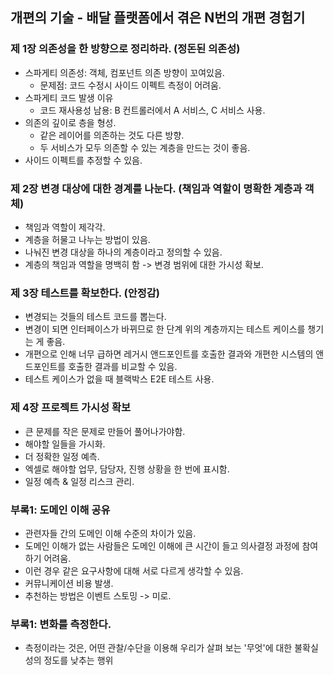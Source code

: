 ## 개편의 기술 - 배달 플랫폼에서 겪은 N번의 개편 경험기
### 제 1장 의존성을 한 방향으로 정리하라. (정돈된 의존성)
- 스파게티 의존성: 객체, 컴포넌트 의존 방향이 꼬여있음.
  - 문제점: 코드 수정시 사이드 이펙트 측정이 어려움.
- 스파게티 코드 발생 이유
  - 코드 재사용성 남용: B 컨트롤러에서 A 서비스, C 서비스 사용.
- 의존의 깊이로 층을 형성.
  - 같은 레이어를 의존하는 것도 다른 방향.
  - 두 서비스가 모두 의존할 수 있는 계층을 만드는 것이 좋음.
- 사이드 이펙트를 추정할 수 있음.

### 제 2장 변경 대상에 대한 경계를 나눈다. (책임과 역할이 명확한 계층과 객체)
- 책임과 역할이 제각각.
- 계층을 허물고 나누는 방법이 있음.
- 나눠진 변경 대상을 하나의 계층이라고 정의할 수 있음.
- 계층의 책임과 역할을 명백히 함 -> 변경 범위에 대한 가시성 확보.
  
### 제 3장 테스트를 확보한다. (안정감)
- 변경되는 것들의 테스트 코드를 뽑는다.
- 변경이 되면 인터페이스가 바뀌므로 한 단계 위의 계층까지는 테스트 케이스를 챙기는 게 좋음.
- 개편으로 인해 너무 급하면 레거시 앤드포인트를 호출한 결과와 개편한 시스템의 앤드포인트를 호출한 결과를 비교할 수 있음.
- 테스트 케이스가 없을 때 블랙박스 E2E 테스트 사용.

### 제 4장 프로젝트 가시성 확보
- 큰 문제를 작은 문제로 만들어 풀어나가야함.
- 해야할 일들을 가시화.
- 더 정확한 일정 예측.
- 엑셀로 해야할 업무, 담당자, 진행 상황을 한 번에 표시함.
- 일정 예측 & 일정 리스크 관리.

### 부록1: 도메인 이해 공유
- 관련자들 간의 도메인 이해 수준의 차이가 있음.
- 도메인 이해가 없는 사람들은 도메인 이해에 큰 시간이 들고 의사결정 과정에 참여하기 어려움.
- 이런 경우 같은 요구사항에 대해 서로 다르게 생각할 수 있음.
- 커뮤니케이션 비용 발생.
- 추천하는 방법은 이벤트 스토밍 -> 미로.

### 부록1: 변화를 측정한다.
- 측정이라는 것은, 어떤 관찰/수단을 이용해 우리가 살펴 보는 '무엇'에 대한 불확실성의 정도를 낮추는 행위
